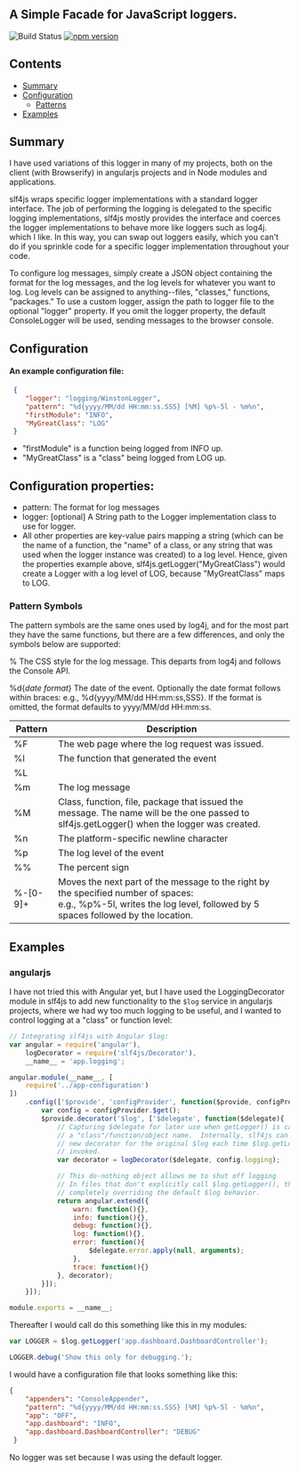 ## A Simple Facade for JavaScript loggers.

![Build Status](https://travis-ci.org/pford68/slf4js.svg?branch=master)
[![npm version](https://badge.fury.io/js/slf4js.svg)](https://badge.fury.io/js/slf4js)

## Contents
* [Summary](#summary)
* [Configuration](#configuration)
  * [Patterns](#pattern-symbols)
* [Examples](#examples)  

## Summary
I have used variations of this logger in many of my projects, both on the client (with Browserify) in angularjs
projects and in Node modules and applications.

slf4js wraps specific logger implementations with a standard logger interface.  The job of performing the 
logging is delegated to the specific logging implementations, slf4js mostly provides the interface and 
coerces the logger implementations to behave more like loggers such as log4j. which I like.  In this way, 
you can swap out loggers easily, which you can't do if you sprinkle code for a specific logger 
implementation throughout your code.

To configure log messages, simply create a JSON object containing the format for the log messages, 
and the log levels for whatever you want to log.  Log levels can be assigned to anything--files, "classes," functions, "packages."
To use a custom logger, assign the path to logger file to the optional "logger" property.
If you omit the logger property, the default ConsoleLogger will be used, sending messages to the browser console.

## Configuration 
#### An example configuration file:
```json
 {
    "logger": "logging/WinstonLogger",
    "pattern": "%d{yyyy/MM/dd HH:mm:ss.SSS} [%M] %p%-5l - %m%n",
    "firstModule": "INFO",                     
    "MyGreatClass": "LOG"                      
 }
``` 
* "firstModule" is a function being logged from INFO up.
* "MyGreatClass" is a "class" being logged from LOG up.
</p>
 
## Configuration properties:
* pattern:  The format for log messages
* logger:  [optional] A String path to the Logger implementation class to use for logger. 
* All other properties are key-value pairs mapping a string (which can be the name of a function, the "name"
       of a class, or any string that was used when the logger instance was created) to a log level.  Hence,
       given the properties example above, slf4js.getLogger("MyGreatClass") would create a Logger with a
       log level of LOG, because "MyGreatClass" maps to LOG.


### Pattern Symbols
The pattern symbols are the same ones used by log4j, and for the most part they have the same functions,
but there are a few differences, and only the symbols below are supported:

% The CSS style for the log message.  This departs from log4j and follows the Console API.


%d{<i>date format</i>}
The date of the event.  Optionally the date format follows within braces:
e.g., %d{yyyy/MM/dd HH:mm:ss,SSS}.  If the format is omitted, the format defaults to yyyy/MM/dd HH:mm:ss.

| Pattern  | Description |
| -------- | --------------
| %F       | The web page where the log request was issued. |
| %l       | The function that generated the event |
| %L       | |
| %m       | The log message |
| %M       | Class, function, file, package that issued the message.  The name will be the one passed to slf4js.getLogger() when the logger was created. |
| %n       | The platform-specific newline character |
| %p       | The log level of the event |
| %%       | The percent sign |
| %-[0-9]+ | Moves the next part of the message to the right by the specified number of spaces:  <br />e.g., %p%-5l, writes the log level, followed by 5 spaces followed by the location. |


## Examples
### angularjs
I have not tried this with Angular yet, but I have used the LoggingDecorator module in slf4js to add new functionality
to the `$log` service in angularjs projects, where we had wy too much logging to be useful, and I wanted to
control logging at a "class" or function level:

```javascript
// Integrating slf4js with Angular $log:
var angular = require('angular'),
    logDecorator = require('slf4js/Decorator'),
    __name__ = 'app.logging';

angular.module(__name__, [
    require('../app-configuration')
])
    .config(['$provide', 'configProvider', function($provide, configProvider){
        var config = configProvider.$get();
        $provide.decorator('$log', ['$delegate', function($delegate){
            // Capturing $delegate for later use when getLogger() is called with
            // a "class"/function/object name.  Internally, slf4js can create a
            // new decorator for the original $log each time $log.getLogger() is
            // invoked.
            var decorator = logDecorator($delegate, config.logging);

            // This do-nothing object allows me to shut off logging
            // In files that don't explicitly call $log.getLogger(), thereby
            // completely overriding the default $log behavior.
            return angular.extend({
                warn: function(){},
                info: function(){},
                debug: function(){},
                log: function(){},
                error: function(){
                    $delegate.error.apply(null, arguments);
                },
                trace: function(){}
            }, decorator);
        }]);
    }]);

module.exports = __name__;
```

Thereafter I would call do this something like this in my modules:


```javascript
var LOGGER = $log.getLogger('app.dashboard.DashboardController');

LOGGER.debug('Show this only for debugging.');
```

I would have a configuration file that looks something like this:
```json
{
    "appenders": "ConsoleAppender",
    "pattern": "%d{yyyy/MM/dd HH:mm:ss.SSS} [%M] %p%-5l - %m%n",
    "app": "OFF",                     
    "app.dashboard": "INFO",
    "app.dashboard.DashboardController": "DEBUG"
 }
```

No logger was set because I was using the default logger.
